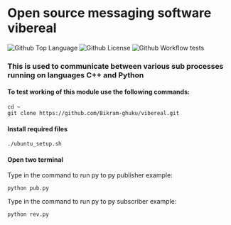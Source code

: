 # Open source messaging software **vibereal**

![Github Top Language](https://img.shields.io/github/languages/top/Bikram-ghuku/cerial)
![Github License](https://img.shields.io/github/license/Bikram-ghuku/cerial)
![Github Workflow tests](https://github.com/Bikram-ghuku/cerial/actions/workflows/c-cpp.yml/badge.svg)

### This is used to communicate between various sub processes running on languages **C++** and **Python**

#### To test working of this module use the following commands:

```Clone this repository
cd ~
git clone https://github.com/Bikram-ghuku/vibereal.git
```
#### Install required files
```Setup the library
./ubuntu_setup.sh
```

#### Open two terminal

Type in the command to run py to py publisher example: 

```py-2-py pub
python pub.py
```

Type in the command to run py to py subscriber example:

```py-2-py sub
python rev.py
```


